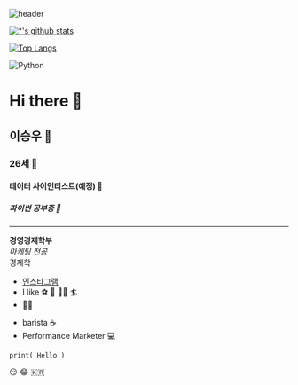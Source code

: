 ![header](https://capsule-render.vercel.app/api?type=wave&color=auto&height=300&section=header&text=MUSICLIP%20&fontSize=90)

[![*'s github stats](https://github-readme-stats.vercel.app/api?username=musiclip)](https://github.com/musiclip)

[![Top Langs](https://github-readme-stats.vercel.app/api/top-langs/?username=musiclip)](https://github.com/musiclip/github-readme-stats)

![Python](https://img.shields.io/badge/-Python-007396?style=flat&logo=Java&logoColor=ffffff)
# Hi there 👋
## 이승우 👋
### 26세 👋
#### 데이터 사이언티스트(예정) 👋
##### 파이썬 공부중 👋
---
**경영경제학부** <br>
*마케팅 전공* <br>
~~경제학~~ <br>
* [인스타그램](https://www.instagram.com)
* I like ⚽ 🏀 🏊‍♂️ 🏄
* 🍺🍻
- barista ☕
- Performance Marketer 💻

```
print('Hello')
```
:smirk:
:joy:
🇰🇷
